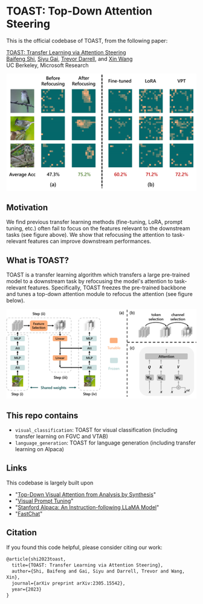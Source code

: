 # TOAST: Top-Down Attention Steering


This is the official codebase of TOAST, from the following paper:

[TOAST: Transfer Learning via Attention Steering](http://arxiv.org/abs/2305.15542) \
[Baifeng Shi](https://bfshi.github.io), [Siyu Gai](https://github.com/Catherine0505), [Trevor Darrell](https://people.eecs.berkeley.edu/~trevor/), and [Xin Wang](https://xinw.ai/)\
UC Berkeley, Microsoft Research

<img src="asset/intro.png" alt="drawing" width="600"/>


## Motivation

We find previous transfer learning methods (fine-tuning, LoRA, prompt tuning, etc.) often fail to focus on the features relevant to the downstream tasks (see figure above). We show that refocusing the attention to task-relevant features can improve downstream performances.

## What is TOAST?

TOAST is a transfer learning algorithm which transfers a large pre-trained model to a downstream task by refocusing the model's attention to task-relevant features. Specifically, TOAST freezes the pre-trained backbone and tunes a top-down attention module to refocus the attention (see figure below).

<img src="asset/toast.png" alt="drawing" width="800"/>

## This repo contains

- `visual_classification`: TOAST for visual classification (including transfer learning on FGVC and VTAB)
- `language_generation`: TOAST for language generation (including transfer learning on Alpaca)

## Links

This codebase is largely built upon 
- "[Top-Down Visual Attention from Analysis by Synthesis](https://github.com/bfshi/AbSViT)" 
- "[Visual Prompt Tuning](https://github.com/KMnP/vpt)"
- "[Stanford Alpaca: An Instruction-following LLaMA Model](https://github.com/tatsu-lab/stanford_alpaca)"
- "[FastChat](https://github.com/lm-sys/FastChat)"


## Citation

If you found this code helpful, please consider citing our work: 


```bibtext
@article{shi2023toast,
  title={TOAST: Transfer Learning via Attention Steering},
  author={Shi, Baifeng and Gai, Siyu and Darrell, Trevor and Wang, Xin},
  journal={arXiv preprint arXiv:2305.15542},
  year={2023}
}
```
